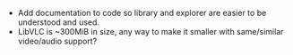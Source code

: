 - Add documentation to code so library and explorer are easier to be understood and used.
- LibVLC is ~300MiB in size, any way to make it smaller with same/similar video/audio support?
